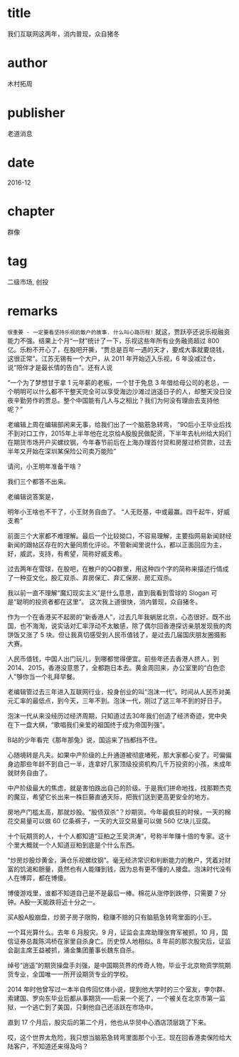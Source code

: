 # title
我们互联网这两年，消内普现，众自猪冬

# author
木村拓周

# publisher
老道消息

# date
2016-12

# chapter
群像

# tag
二级市场, 创投

# remarks
`很重要 - 一定要看坚持乐视的散户的故事. 什么叫心路历程!`
就这，贾跃亭还说乐视融资能力不强。结果上个月“一财”统计了一下，乐视这些年所有业务融资超过 800 亿。乐粉不开心了，在股吧开撕，“贾总是百年一遇的天才，要成大事就要烧钱，这很正常”。江苏无锡有一个大户，从 2011 年开始迈入乐视，6 年没减过仓，说“陪伴才是最长情的告白”。还有人说


“一个为了梦想甘于拿 1 元年薪的老板，一个甘于免息 3 年借给母公司的老总，一个明明可以什么都不干整天完全可以享受海边沙滩过逍遥日子的人，却整天没日没夜辛勤劳作的贾总。整个中国能有几人与之相比？我们为何没有理由去支持他呢？”

老编辑上周在编辑部闲来无事，给我们出了一个脑筋急转弯，
“90后小王毕业后找不到对口工作，2015年上半年他在北京给A股股民做配资，下半年去杭州给大妈们在期货市场开户买螺纹钢，今年春节前后在上海办理首付贷和房屋过桥贷款，过去半年又开始在深圳某保险公司卖万能险”

请问，小王明年准备干啥？

我们三个都答不出来。

老编辑说答案是，

明年小王啥也不干了，小王财务自由了。
“人无贬基，中或最赢。四千起牛，好威支希”

前面三个大家都不难理解。最后一个比较拗口，不容易理解，主要指网易新闻财经新闻的跟帖区存在的大量同质化评论。不管新闻里说什么，都以正面回应为主，好，威武，支持，有希望，简称好威支希。

过去两年在雪球，在股吧，在散户的QQ群里，用这种四个字的简称来描述行情成了一种亚文化，股汇双杀、弃房保汇、弃汇保房、房汇双杀。

我以前一直不理解“魔幻现实主义”是什么意思，直到我看到雪球的 Slogan 可是“聪明的投资者都在这里”。
这次我上道很快，消内普现，众自猪冬。


作为一个在香港买不起房的“新香港人”，过去几年我蜗居北京，心态很好。既不出国，也不海淘，说实话对汇率浮动不太敏感，除了偶尔回香港探访亲朋发现我的肉饼饭又涨了 5 块。但让我真切感受到人民币值钱了，是过去几届国庆朋友圈摄影大赛。

人民币值钱，中国人出门玩儿，到哪都觉得便宜。前些年还去香港人挤人，到 2014、2015，香港没意思了，全都跑日本去。黄金周回来，办公室里的“白色恋人”够你当一个礼拜早餐。

老编辑管过去三年进入互联网行业，投身创业的叫“泡沫一代”。时间从人民币对美元汇率的最低点，到今天，三年不到。泡沫一代，刚过了这三年不到的好日子。

泡沫一代从来没经历过经济周期，只知道过去30年我们创造了经济奇迹，党中央在下一盘大棋，“歌唱我们亲爱的祖国终于成为帝国列强”。

B站的少年看完《那年那兔》说，国运来了挡都挡不住。


心随境转是凡夫。如果中产阶级的上升通道被彻底堵死，那大家都心安了。可偏偏身边那些年龄不到自己一半，连拿好几家顶级投资机构几千万投资的小孩，未成年就财务自由了。

中产阶级最大的焦虑，就是害怕跌出自己的阶级。于是我们拼命地找，找那颗杰克的魔豆，希望它长出来一株巨藤直通天际，把我们送到更高更安全的地方。

房地产门槛太高，那就炒股。“股债双杀”？炒期货。今年最疯狂的时候，一天的棉花交易量可以做 60 亿条裤子，一天的大豆交易量可以做 560 亿块儿豆腐。

十个玩期货的人，十个人都知道“豆粕之王吴洪涛”，号称半年赚十倍的专家。这十个里大概就一个人知道豆粕到底是个什么东西。

“炒房炒股炒黄金，满仓乐视螺纹钢”。毫无经济常识和判断能力的散户，凭着对财富的饥渴和胆量，竟然也有人能赚到钱，因为总有更不懂的人接盘。泡沫时代没有人在博弈，都在博傻。

博傻游戏里，谁都不知道自己是不是最后一棒。棉花从涨停到跌停，只需要 7 分钟。A股一天能跌将近十分之一。

买A股A股崩盘，炒房子房子限购，稳赚不赔的只有脑筋急转弯里面的小王。

一个耳光算什么。去年 6 月股灾。9 月，证监会主席助理张育军被抓，10 月，国信证券总裁陈鸿桥在家里自杀身亡。历史惊人地相似。8 年前的那次股灾后，证监会副主席王益被抓，涌金集团董事长魏东自杀。

绰号“逍遥”的期货操盘手刘强，是中国期货界的传奇人物，毕业于北京物资学院期货专业，全国唯一一所开设期货专业的学校。

2014 年时他曾写过一本半自传回忆体小说，提到他大学时的三个室友，李尔群、索建国、罗向东毕业后都从事期货——后来一个死了，一个被关在北京市第一监狱，一个逃亡到了美国，只剩他自己还活跃在市场中。

直到 17 个月后，股灾后的第二个月，他也从华贸中心酒店顶层跳了下来。

哎，这个世界太危险，我只想当脑筋急转弯里面那个小王。现在回香港卖保险给大陆客户，不知道还来得及吗？